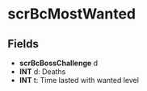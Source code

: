 # scrBcMostWanted

## Fields
* **scrBcBossChallenge** d
* **INT** d: Deaths
* **INT** t: Time lasted with wanted level